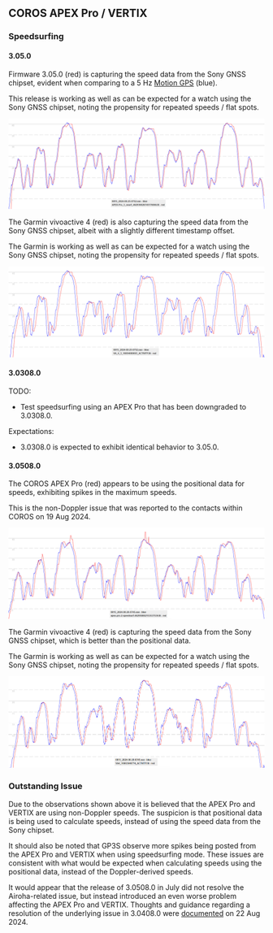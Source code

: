 ## COROS APEX Pro / VERTIX

### Speedsurfing

#### 3.05.0

Firmware 3.05.0 (red) is capturing the speed data from the Sony GNSS chipset, evident when comparing to a 5 Hz [Motion GPS](https://www.motion-gps.com/motion/index.html) (blue).

This release is working as well as can be expected for a watch using the Sony GNSS chipset, noting the propensity for repeated speeds / flat spots.

![v-3-05-0-apex-pro-ssurf](img/v-3-05-0-apex-pro-ssurf.png)

The Garmin vivoactive 4 (red) is also capturing the speed data from the Sony GNSS chipset, albeit with a slightly different timestamp offset.

The Garmin is working as well as can be expected for a watch using the Sony GNSS chipset, noting the propensity for repeated speeds / flat spots.

![v-3-05-0-va-4-ssurf](img/v-3-05-0-va-4-ssurf.png)



#### 3.0308.0

TODO:

- Test speedsurfing using an APEX Pro that has been downgraded to 3.0308.0.

Expectations:

- 3.0308.0 is expected to exhibit identical behavior to 3.05.0.



#### 3.0508.0

The COROS APEX Pro (red) appears to be using the positional data for speeds, exhibiting spikes in the maximum speeds.

This is the non-Doppler issue that was reported to the contacts within COROS on 19 Aug 2024.

![v-3-0508-0-apex-pro-ssurf](img/v-3-0508-0-apex-pro-ssurf.png)

The Garmin vivoactive 4 (red) is capturing the speed data from the Sony GNSS chipset, which is better than the positional data.

The Garmin is working as well as can be expected for a watch using the Sony GNSS chipset, noting the propensity for repeated speeds / flat spots.

![v-3-0508-0-va-4-ssurf](img/v-3-0508-0-va-4-ssurf.png)



### Outstanding Issue

Due to the observations shown above it is believed that the APEX Pro and VERTIX are using non-Doppler speeds. The suspicion is that positional data is being used to calculate speeds, instead of using the speed data from the Sony chipset.

It should also be noted that GP3S observe more spikes being posted from the APEX Pro and VERTIX when using speedsurfing mode. These issues are consistent with what would be expected when calculating speeds using the positional data, instead of the Doppler-derived speeds.

It would appear that the release of 3.0508.0 in July did not resolve the Airoha-related issue, but instead introduced an even worse problem affecting the APEX Pro and VERTIX. Thoughts and guidance regarding a resolution of the underlying issue in 3.0408.0 were [documented](../../smoothing/update.md) on 22 Aug 2024.

